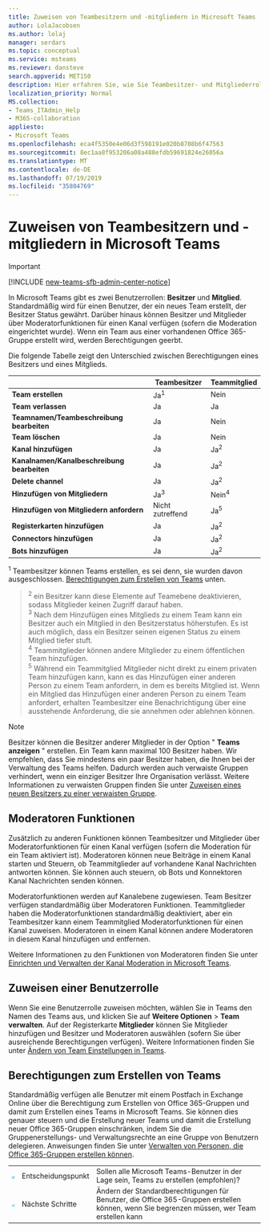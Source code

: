 ```yaml
---
title: Zuweisen von Teambesitzern und -mitgliedern in Microsoft Teams
author: LolaJacobsen
ms.author: lolaj
manager: serdars
ms.topic: conceptual
ms.service: msteams
ms.reviewer: dansteve
search.appverid: MET150
description: Hier erfahren Sie, wie Sie Teambesitzer- und Mitgliederrollen sowie Berechtigungen (einschließlich Berechtigungen zum Erstellen von Teams) in Microsoft Teams zuweisen.
localization_priority: Normal
MS.collection:
- Teams_ITAdmin_Help
- M365-collaboration
appliesto:
- Microsoft Teams
ms.openlocfilehash: eca4f5350e4e06d3f598191e020b8708b6f47563
ms.sourcegitcommit: 8ec1aa8f953206a08a488efdb59691824e26056a
ms.translationtype: MT
ms.contentlocale: de-DE
ms.lasthandoff: 07/19/2019
ms.locfileid: "35804769"
---
```

<a name="assign-team-owners-and-members-in-microsoft-teams"></a>Zuweisen von Teambesitzern und -mitgliedern in Microsoft Teams
=================================================

> [!IMPORTANT]
> [!INCLUDE [new-teams-sfb-admin-center-notice](includes/new-teams-sfb-admin-center-notice.md)]

In Microsoft Teams gibt es zwei Benutzerrollen: **Besitzer** und **Mitglied**. Standardmäßig wird für einen Benutzer, der ein neues Team erstellt, der Besitzer Status gewährt. Darüber hinaus können Besitzer und Mitglieder über Moderatorfunktionen für einen Kanal verfügen (sofern die Moderation eingerichtet wurde). Wenn ein Team aus einer vorhandenen Office 365-Gruppe erstellt wird, werden Berechtigungen geerbt.

Die folgende Tabelle zeigt den Unterschied zwischen Berechtigungen eines Besitzers und eines Mitglieds.


|                                   | Teambesitzer | Teammitglied |
|-----------------------------------|------------|-------------|
|          **Team erstellen**          |    Ja<sup>1</sup>     |     Nein      |
|          **Team verlassen**           |    Ja     |     Ja     |
|  **Teamnamen/Teambeschreibung bearbeiten**   |    Ja     |     Nein      |
|          **Team löschen**          |    Ja     |     Nein      |
|          **Kanal hinzufügen**          |    Ja     |    Ja<sup>2</sup>|
| **Kanalnamen/Kanalbeschreibung bearbeiten** |    Ja     |    Ja<sup>2</sup>|
|        **Delete channel**         |    Ja     |    Ja<sup>2</sup>|
|          **Hinzufügen von Mitgliedern**          |  Ja<sup>3</sup>   |     Nein<sup>4</sup>    |
|          **Hinzufügen von Mitgliedern anfordern**          |  Nicht zutreffend   |     Ja<sup>5</sup>     |
|           **Registerkarten hinzufügen**            |    Ja     |    Ja<sup>2</sup>|
|        **Connectors hinzufügen**         |    Ja     |    Ja<sup>2</sup>|
|           **Bots hinzufügen**            |    Ja     |    Ja<sup>2</sup>|

<sup>1</sup> Teambesitzer können Teams erstellen, es sei denn, sie wurden davon ausgeschlossen. [Berechtigungen zum Erstellen von Teams](#permissions-to-create-teams) unten.<br>
><sup>2</sup> ein Besitzer kann diese Elemente auf Teamebene deaktivieren, sodass Mitglieder keinen Zugriff darauf haben.<br>
<sup>3</sup> Nach dem Hinzufügen eines Mitglieds zu einem Team kann ein Besitzer auch ein Mitglied in den Besitzerstatus höherstufen. Es ist auch möglich, dass ein Besitzer seinen eigenen Status zu einem Mitglied tiefer stuft.<br>
<sup>4</sup> Teammitglieder können andere Mitglieder zu einem öffentlichen Team hinzufügen.<br>
<sup>5</sup> Während ein Teammitglied Mitglieder nicht direkt zu einem privaten Team hinzufügen kann, kann es das Hinzufügen einer anderen Person zu einem Team anfordern, in dem es bereits Mitglied ist. Wenn ein Mitglied das Hinzufügen einer anderen Person zu einem Team anfordert, erhalten Teambesitzer eine Benachrichtigung über eine ausstehende Anforderung, die sie annehmen oder ablehnen können.

> [!NOTE]
> Besitzer können die Besitzer anderer Mitglieder in der Option " **Teams anzeigen** " erstellen. Ein Team kann maximal 100 Besitzer haben. Wir empfehlen, dass Sie mindestens ein paar Besitzer haben, die Ihnen bei der Verwaltung des Teams helfen. Dadurch werden auch verwaiste Gruppen verhindert, wenn ein einziger Besitzer Ihre Organisation verlässt. Weitere Informationen zu verwaisten Gruppen finden Sie unter [Zuweisen eines neuen Besitzers zu einer verwaisten Gruppe](https://support.office.com/article/Assign-a-new-owner-to-an-orphaned-group-86bb3db6-8857-45d1-95c8-f6d540e45732).

## <a name="moderator-capabilities"></a>Moderatoren Funktionen

Zusätzlich zu anderen Funktionen können Teambesitzer und Mitglieder über Moderatorfunktionen für einen Kanal verfügen (sofern die Moderation für ein Team aktiviert ist). Moderatoren können neue Beiträge in einem Kanal starten und Steuern, ob Teammitglieder auf vorhandene Kanal Nachrichten antworten können. Sie können auch steuern, ob Bots und Konnektoren Kanal Nachrichten senden können.

Moderatorfunktionen werden auf Kanalebene zugewiesen. Team Besitzer verfügen standardmäßig über Moderatoren Funktionen. Teammitglieder haben die Moderatorfunktionen standardmäßig deaktiviert, aber ein Teambesitzer kann einem Teammitglied Moderatorfunktionen für einen Kanal zuweisen. Moderatoren in einem Kanal können andere Moderatoren in diesem Kanal hinzufügen und entfernen.

Weitere Informationen zu den Funktionen von Moderatoren finden Sie unter [Einrichten und Verwalten der Kanal Moderation in Microsoft Teams](manage-channel-moderation-in-teams.md).

## <a name="assign-a-user-role"></a>Zuweisen einer Benutzerrolle

Wenn Sie eine Benutzerrolle zuweisen möchten, wählen Sie in Teams den Namen des Teams aus, und klicken Sie auf **Weitere Optionen** > **Team verwalten**. Auf der Registerkarte **Mitglieder** können Sie Mitglieder hinzufügen und Besitzer und Moderatoren auswählen (sofern Sie über ausreichende Berechtigungen verfügen). Weitere Informationen finden Sie unter [Ändern von Team Einstellungen in Teams](https://support.office.com/article/ce053b04-1b8e-4796-baa8-90dc427b3acc).

## <a name="permissions-to-create-teams"></a>Berechtigungen zum Erstellen von Teams

Standardmäßig verfügen alle Benutzer mit einem Postfach in Exchange Online über die Berechtigung zum Erstellen von Office 365-Gruppen und damit zum Erstellen eines Teams in Microsoft Teams. Sie können dies genauer steuern und die Erstellung neuer Teams und damit die Erstellung neuer Office 365-Gruppen einschränken, indem Sie die Gruppenerstellungs- und Verwaltungsrechte an eine Gruppe von Benutzern delegieren. Anweisungen finden Sie unter [Verwalten von Personen, die Office 365-Gruppen erstellen können](https://support.office.com/article/manage-who-can-create-office-365-groups-4c46c8cb-17d0-44b5-9776-005fced8e618).


||||
|---------|---------|---------|
| ![Ein Symbol, das einen Entscheidungspunkt darstellt](media/Assign_roles_and_permissions_in_Microsoft_Teams_image2.png)     |Entscheidungspunkt         |Sollen alle Microsoft Teams-Benutzer in der Lage sein, Teams zu erstellen (empfohlen)?         |
| ![Ein Symbol, das die nächsten Schritte darstellt](media/Assign_roles_and_permissions_in_Microsoft_Teams_image3.png)    |Nächste Schritte         |Ändern der Standardberechtigungen für Benutzer, die Office 365-Gruppen erstellen können, wenn Sie begrenzen müssen, wer Team erstellen kann         |
